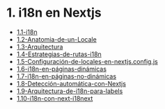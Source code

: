 # 1. i18n en Nextjs



[comment]:STARTING_GENERATED_TOC

* [1.1-i18n](<./content/1.1-i18n.md>)
* [1.2-Anatomia-de-un-Locale](<./content/1.2-Anatomia-de-un-Locale.md>)
* [1.3-Arquitectura](<./content/1.3-Arquitectura.md>)
* [1.4-Estrategias-de-rutas-i18n](<./content/1.4-Estrategias-de-rutas-i18n.md>)
* [1.5-Configuración-de-locales-en-nextjs.config.js](<./content/1.5-Configuración-de-locales-en-nextjs.config.js.md>)
* [1.6-i18n-en-páginas-dinámicas](<./content/1.6-i18n-en-páginas-dinámicas.md>)
* [1.7-i18n-en-páginas-no-dinámicas](<./content/1.7-i18n-en-páginas-no-dinámicas.md>)
* [1.8-Detección-automática-con-Nextjs](<./content/1.8-Detección-automática-con-Nextjs.md>)
* [1.9-Arquitectura-de-i18n-para-labels](<./content/1.9-Arquitectura-de-i18n-para-labels.md>)
* [1.10-i18n-con-next-i18next](<./content/1.10-i18n-con-next-i18next.md>)

[comment]:ENDING_GENERATED_TOC
